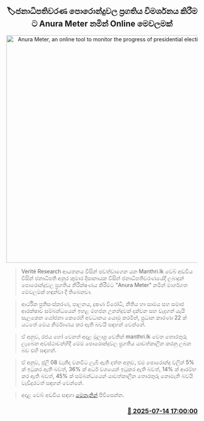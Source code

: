 <p align='center'><b><h2 align='center' title='Anura Meter, an online tool to monitor the progress of presidential election promises'>🏷ජනාධිපතිවරණ පොරොන්දුවල ප්‍රගතිය විමර්ශන​ය කිරීම​ට Anura Meter නමින් Online මෙවලමක්</h2></b></p>
<p align='center'><img src='https://helakuru.sgp1.cdn.digitaloceanspaces.com/esana/images/lib/anura-meter-iop.jpg' width='600' alt='Anura Meter, an online tool to monitor the progress of presidential election promises'></p>

> Verité Research ආයතනය විසින් පවත්වාගෙන යන Manthri.lk වෙබ් අඩවිය විසින් ජනාධිපති අනුර කුමාර දිසානායක විසින් ජනාධිපතිවරණයේදී ලබාදුන් පොරොන්දුවල ප්‍රගතිය නිරීක්ෂණය කිරීමට "Anura Meter" නමින් මාර්ගගත මෙවලමක් හඳුන්වා දී තිබෙනවා.

> ආර්ථික ප්‍රතිසංස්කරණ, පාලනය, දූෂණ විරෝධී, නීතිය හා සාමය සහ සමාජ ආරක්ෂාව සම්බන්ධයෙන් ඉහළ මහජන උනන්දුවක් දක්වන සහ වැදගත් යැයි සැලකෙන යෝජනා කෙරෙහි අවධානය යොමු කරමින්, ප්‍රධාන කාරණා 22 ක් යටතේ මෙය නිර්මාණය කර ඇති බවයි සඳහන් වෙන්නේ.

> ඒ අනුව, රජය හෝ වෙනත් අදාළ මූලාශ්‍ර වෙතින් manthri.lk වෙත තොරතුරු ලැබෙන අවස්ථාවන්හිදී මෙම පොරොන්දුවල ප්‍රගතිය යාවත්කාලීන කරනු ලබන බව එහි සඳහන්.

> ඒ අනුව, ජුලි 08 වැනිදා වනවිට ලැබී ඇති දත්ත අනුව, එම පොරොන්දු වලින් 5% ක් ඉටුකර ඇති බවත්, 36% ක් අර්ධ වශයෙන් ඉටුකර ඇති බවත්, 14% ක් ආරම්භ කර ඇති බවත්, 45% ක් සම්බන්ධයෙන් යාවත්කාලීන තොරතුරු නොමැති බවයි වැඩිදුරටත් සඳහන් වෙන්නේ.

> අදාළ වෙබ් අඩවිය සඳහා <a href='https://manthri.lk/en/anura-meter'>මෙතැනින්</a> පිවිසෙන්න.



<h3 align='right'><a href='https://www.helakuru.lk/esana/p/111830/'>📅 2025-07-14 17:00:00</a></h3>
